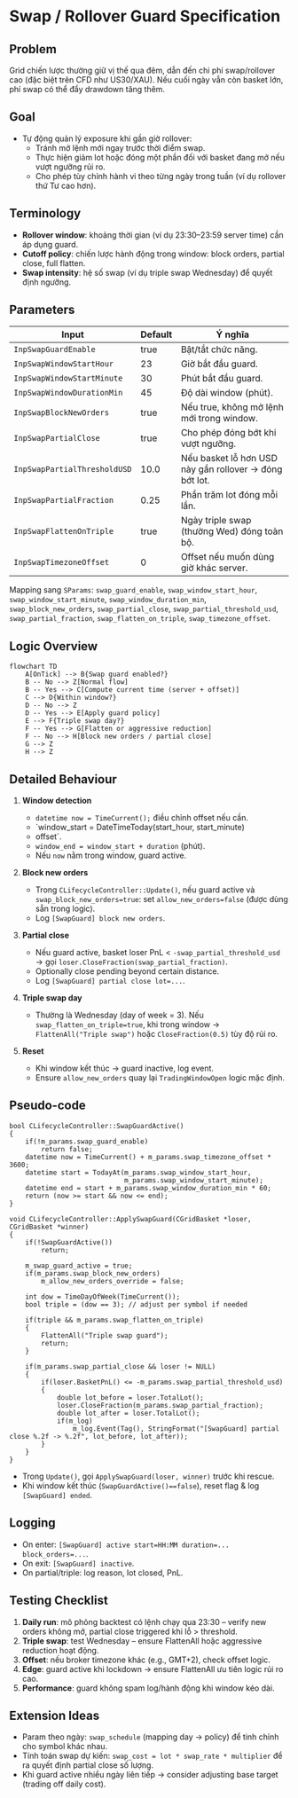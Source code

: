 # Swap / Rollover Guard Specification

## Problem
Grid chiến lược thường giữ vị thế qua đêm, dẫn đến chi phí swap/rollover cao (đặc biệt trên CFD như US30/XAU). Nếu cuối ngày vẫn còn basket lớn, phí swap có thể đẩy drawdown tăng thêm.

## Goal
- Tự động quản lý exposure khi gần giờ rollover:
  - Tránh mở lệnh mới ngay trước thời điểm swap.
  - Thực hiện giảm lot hoặc đóng một phần đối với basket đang mở nếu vượt ngưỡng rủi ro.
  - Cho phép tùy chỉnh hành vi theo từng ngày trong tuần (ví dụ rollover thứ Tư cao hơn).

## Terminology
- **Rollover window**: khoảng thời gian (ví dụ 23:30–23:59 server time) cần áp dụng guard.
- **Cutoff policy**: chiến lược hành động trong window: block orders, partial close, full flatten.
- **Swap intensity**: hệ số swap (ví dụ triple swap Wednesday) để quyết định ngưỡng.

## Parameters
| Input | Default | Ý nghĩa |
| --- | --- | --- |
| `InpSwapGuardEnable` | true | Bật/tắt chức năng. |
| `InpSwapWindowStartHour` | 23 | Giờ bắt đầu guard. |
| `InpSwapWindowStartMinute` | 30 | Phút bắt đầu guard. |
| `InpSwapWindowDurationMin` | 45 | Độ dài window (phút). |
| `InpSwapBlockNewOrders` | true | Nếu true, không mở lệnh mới trong window. |
| `InpSwapPartialClose` | true | Cho phép đóng bớt khi vượt ngưỡng. |
| `InpSwapPartialThresholdUSD` | 10.0 | Nếu basket lỗ hơn USD này gần rollover → đóng bớt lot. |
| `InpSwapPartialFraction` | 0.25 | Phần trăm lot đóng mỗi lần. |
| `InpSwapFlattenOnTriple` | true | Ngày triple swap (thường Wed) đóng toàn bộ.
| `InpSwapTimezoneOffset` | 0 | Offset nếu muốn dùng giờ khác server. |

Mapping sang `SParams`: `swap_guard_enable`, `swap_window_start_hour`, `swap_window_start_minute`, `swap_window_duration_min`, `swap_block_new_orders`, `swap_partial_close`, `swap_partial_threshold_usd`, `swap_partial_fraction`, `swap_flatten_on_triple`, `swap_timezone_offset`.

## Logic Overview
```mermaid
flowchart TD
    A[OnTick] --> B{Swap guard enabled?}
    B -- No --> Z[Normal flow]
    B -- Yes --> C[Compute current time (server + offset)]
    C --> D{Within window?}
    D -- No --> Z
    D -- Yes --> E[Apply guard policy]
    E --> F{Triple swap day?}
    F -- Yes --> G[Flatten or aggressive reduction]
    F -- No --> H[Block new orders / partial close]
    G --> Z
    H --> Z
```

## Detailed Behaviour
1. **Window detection**
   - `datetime now = TimeCurrent();` điều chỉnh offset nếu cần.
   - `window_start = DateTimeToday(start_hour, start_minute)
   + offset`.
   - `window_end = window_start + duration` (phút).
   - Nếu `now` nằm trong window, guard active.

2. **Block new orders**
   - Trong `CLifecycleController::Update()`, nếu guard active và `swap_block_new_orders=true`: set `allow_new_orders=false` (được dùng sẵn trong logic).
   - Log `[SwapGuard] block new orders`.

3. **Partial close**
   - Nếu guard active, basket loser PnL < `-swap_partial_threshold_usd` → gọi `loser.CloseFraction(swap_partial_fraction)`.
   - Optionally close pending beyond certain distance.
   - Log `[SwapGuard] partial close lot=...`.

4. **Triple swap day**
   - Thường là Wednesday (day of week = 3). Nếu `swap_flatten_on_triple=true`, khi trong window → `FlattenAll("Triple swap")` hoặc `CloseFraction(0.5)` tùy độ rủi ro.

5. **Reset**
   - Khi window kết thúc → guard inactive, log event.
   - Ensure `allow_new_orders` quay lại `TradingWindowOpen` logic mặc định.

## Pseudo-code
```pseudo
bool CLifecycleController::SwapGuardActive()
{
    if(!m_params.swap_guard_enable)
        return false;
    datetime now = TimeCurrent() + m_params.swap_timezone_offset * 3600;
    datetime start = TodayAt(m_params.swap_window_start_hour,
                             m_params.swap_window_start_minute);
    datetime end = start + m_params.swap_window_duration_min * 60;
    return (now >= start && now <= end);
}
```

```pseudo
void CLifecycleController::ApplySwapGuard(CGridBasket *loser, CGridBasket *winner)
{
    if(!SwapGuardActive())
        return;

    m_swap_guard_active = true;
    if(m_params.swap_block_new_orders)
        m_allow_new_orders_override = false;

    int dow = TimeDayOfWeek(TimeCurrent());
    bool triple = (dow == 3); // adjust per symbol if needed

    if(triple && m_params.swap_flatten_on_triple)
    {
        FlattenAll("Triple swap guard");
        return;
    }

    if(m_params.swap_partial_close && loser != NULL)
    {
        if(loser.BasketPnL() <= -m_params.swap_partial_threshold_usd)
        {
            double lot_before = loser.TotalLot();
            loser.CloseFraction(m_params.swap_partial_fraction);
            double lot_after = loser.TotalLot();
            if(m_log)
                m_log.Event(Tag(), StringFormat("[SwapGuard] partial close %.2f -> %.2f", lot_before, lot_after));
        }
    }
}
```

- Trong `Update()`, gọi `ApplySwapGuard(loser, winner)` trước khi rescue.
- Khi window kết thúc (`SwapGuardActive()==false`), reset flag & log `[SwapGuard] ended`.

## Logging
- On enter: `[SwapGuard] active start=HH:MM duration=... block_orders=...`.
- On exit: `[SwapGuard] inactive`.
- On partial/triple: log reason, lot closed, PnL.

## Testing Checklist
1. **Daily run**: mô phỏng backtest có lệnh chạy qua 23:30 – verify new orders không mở, partial close triggered khi lỗ > threshold.
2. **Triple swap**: test Wednesday – ensure FlattenAll hoặc aggressive reduction hoạt động.
3. **Offset**: nếu broker timezone khác (e.g., GMT+2), check offset logic.
4. **Edge**: guard active khi lockdown → ensure FlattenAll ưu tiên logic rủi ro cao.
5. **Performance**: guard không spam log/hành động khi window kéo dài.

## Extension Ideas
- Param theo ngày: `swap_schedule` (mapping day -> policy) để tinh chỉnh cho symbol khác nhau.
- Tính toán swap dự kiến: `swap_cost = lot * swap_rate * multiplier` để ra quyết định partial close số lượng.
- Khi guard active nhiều ngày liên tiếp -> consider adjusting base target (trading off daily cost).
